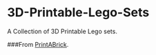 # 3D-Printable-Lego-Sets
A Collection of 3D Printable Lego sets.

###From [PrintABrick](printabrick.org).
